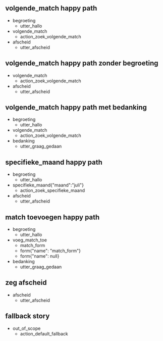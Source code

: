 ## volgende_match happy path 
* begroeting
  - utter_hallo
* volgende_match
  - action_zoek_volgende_match
* afscheid
  - utter_afscheid

## volgende_match happy path zonder begroeting
* volgende_match
  - action_zoek_volgende_match
* afscheid
  - utter_afscheid

## volgende_match happy path met bedanking
* begroeting
  - utter_hallo
* volgende_match
  - action_zoek_volgende_match
* bedanking
  - utter_graag_gedaan

## specifieke_maand happy path
* begroeting
  - utter_hallo
* specifieke_maand{"maand":"juli"}
  - action_zoek_specifieke_maand
* afscheid
  - utter_afscheid

## match toevoegen happy path
* begroeting
    - utter_hallo
* voeg_match_toe
    - match_form
    - form{"name": "match_form"}
    - form{"name": null}
* bedanking
    - utter_graag_gedaan

## zeg afscheid
* afscheid
  - utter_afscheid

## fallback story
* out_of_scope
  - action_default_fallback
